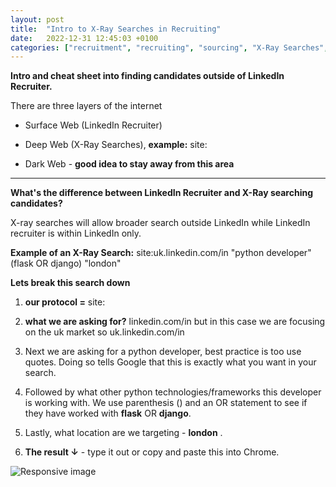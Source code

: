 ```yaml
---
layout: post
title:  "Intro to X-Ray Searches in Recruiting"
date:   2022-12-31 12:45:03 +0100
categories: ["recruitment", "recruiting", "sourcing", "X-Ray Searches", "London"]
---
```


**Intro and cheat sheet into finding candidates outside of LinkedIn Recruiter.**

There are three layers of the internet

- Surface Web (LinkedIn Recruiter)

- Deep Web (X-Ray Searches), **example:** site:

- Dark Web - **good idea to stay away from this area**

<hr class="style-one">

**What's the difference between LinkedIn Recruiter and  X-Ray searching candidates?**

X-ray searches will allow broader search outside LinkedIn while LinkedIn recruiter is within LinkedIn only.

**Example of an X-Ray Search:** site:uk.linkedin.com/in "python developer" (flask OR django) "london"

**Lets break this search down**

1. **our protocol =** site:

2. **what we are asking for?** linkedin.com/in but in this case we are focusing on the uk market so uk.linkedin.com/in

3. Next we are asking for a python developer, best practice is too use quotes. Doing so tells Google that this is exactly what you want in your search.

4. Followed by what other python technologies/frameworks this developer is working with. We use parenthesis () and an OR statement to see if they have worked with **flask** OR **django**.

5. Lastly, what location are we targeting - **london** .

6. **The result ↓** - type it out or copy and paste this into Chrome. 
<div class="container">	
		<img src="/assets/images/x-ray_search.jpeg" class="img-fluid rounded mx-auto d-block" alt="Responsive image">
</div>

<br>



